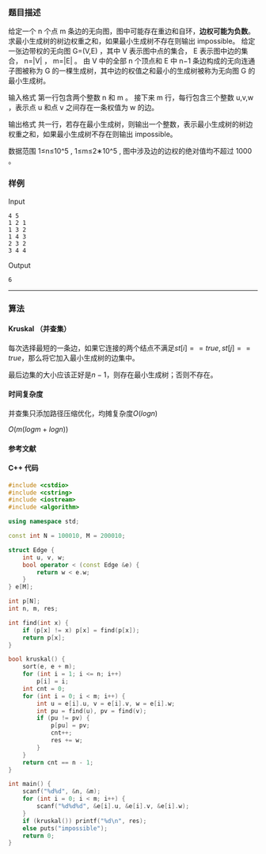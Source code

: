 ### 题目描述

给定一个  n  个点  m  条边的无向图，图中可能存在重边和自环，**边权可能为负数**。
求最小生成树的树边权重之和，如果最小生成树不存在则输出 impossible。
给定一张边带权的无向图  G=(V,E) ，其中  V  表示图中点的集合， E  表示图中边的集合， n=|V| ， m=|E| 。
由  V  中的全部  n  个顶点和  E  中  n−1  条边构成的无向连通子图被称为  G  的一棵生成树，其中边的权值之和最小的生成树被称为无向图  G  的最小生成树。

输入格式
第一行包含两个整数  n  和  m 。
接下来  m  行，每行包含三个整数  u,v,w ，表示点  u  和点  v  之间存在一条权值为  w  的边。

输出格式
共一行，若存在最小生成树，则输出一个整数，表示最小生成树的树边权重之和，如果最小生成树不存在则输出 impossible。

数据范围
1≤n≤10^5 ,
1≤m≤2∗10^5 ,
图中涉及边的边权的绝对值均不超过  1000 。

### 样例

Input

```
4 5
1 2 1
1 3 2
1 4 3
2 3 2
3 4 4
```

Output

```
6
```

----------

### 算法
#### Kruskal （并查集）

每次选择最短的一条边，如果它连接的两个结点不满足$st[i] == true, st[j] == true$，那么将它加入最小生成树的边集中。

最后边集的大小应该正好是$n - 1$，则存在最小生成树；否则不存在。

#### 时间复杂度

并查集只添加路径压缩优化，均摊复杂度$O(logn)$

$O(m(logm + logn))$

#### 参考文献

#### C++ 代码

``` cpp
#include <cstdio>
#include <cstring>
#include <iostream>
#include <algorithm>

using namespace std;

const int N = 100010, M = 200010;

struct Edge {
    int u, v, w;
    bool operator < (const Edge &e) {
        return w < e.w;
    }
} e[M];

int p[N];
int n, m, res;

int find(int x) {
    if (p[x] != x) p[x] = find(p[x]);
    return p[x];
}

bool kruskal() {
    sort(e, e + m);
    for (int i = 1; i <= n; i++)
        p[i] = i;
    int cnt = 0;
    for (int i = 0; i < m; i++) {
        int u = e[i].u, v = e[i].v, w = e[i].w;
        int pu = find(u), pv = find(v);
        if (pu != pv) {
            p[pu] = pv;
            cnt++;
            res += w;
        }
    }
    return cnt == n - 1;
}

int main() {
    scanf("%d%d", &n, &m);
    for (int i = 0; i < m; i++) {
        scanf("%d%d%d", &e[i].u, &e[i].v, &e[i].w);
    }
    if (kruskal()) printf("%d\n", res);
    else puts("impossible");
    return 0;
}
```